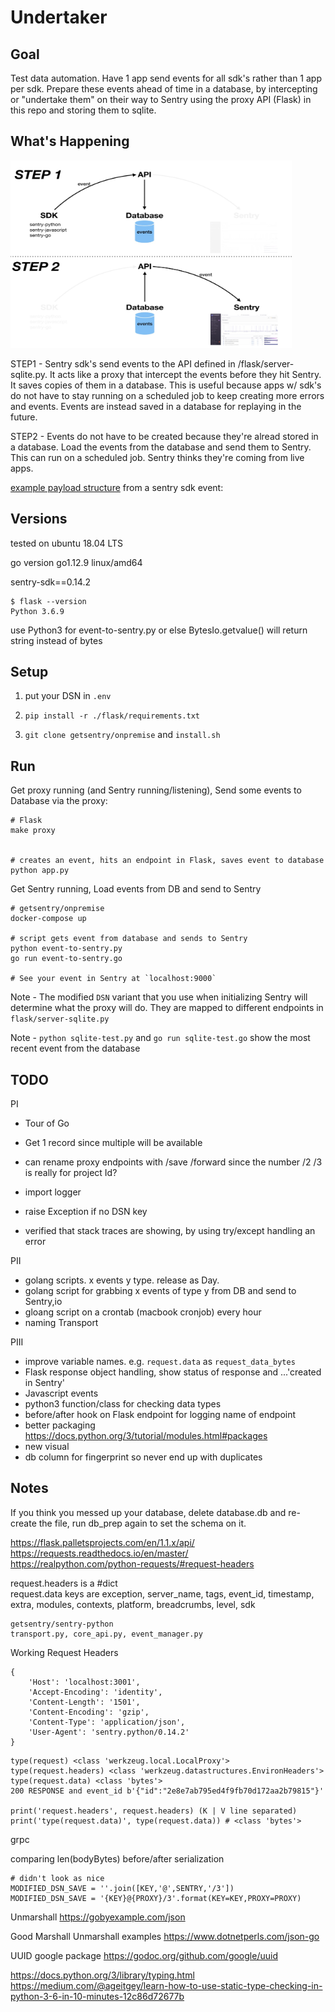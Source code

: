 # Undertaker
## Goal
Test data automation. Have 1 app send events for all sdk's rather than 1 app per sdk. Prepare these events ahead of time in a database, by intercepting or "undertake them" on their way to Sentry using the proxy API (Flask) in this repo and storing them to sqlite.


## What's Happening
<img src="./img/workflow-diagram.jpeg" width="450" height="300">  

STEP1 - Sentry sdk's send events to the API defined in /flask/server-sqlite.py. It acts like a proxy that intercept the events before they hit Sentry. It saves copies of them in a database. This is useful because apps w/ sdk's do not have to stay running on a scheduled job to keep creating more errors and events. Events are instead saved in a database for replaying in the future.

STEP2 - Events do not have to be created because they're alread stored in a database. Load the events from the database and send them to Sentry. This can run on a scheduled job. Sentry thinks they're coming from live apps.

[example payload structure](./img/payload-structure.png) from a sentry sdk event:  

## Versions
tested on ubuntu 18.04 LTS

go version go1.12.9 linux/amd64

sentry-sdk==0.14.2

```
$ flask --version
Python 3.6.9
```

use Python3 for event-to-sentry.py or else BytesIo.getvalue() will return string instead of bytes

## Setup

1. put your DSN in `.env`

2. `pip install -r ./flask/requirements.txt`

3. `git clone getsentry/onpremise` and `install.sh`

## Run
Get proxy running (and Sentry running/listening), Send some events to Database via the proxy:
```
# Flask
make proxy


# creates an event, hits an endpoint in Flask, saves event to database
python app.py
```

Get Sentry running, Load events from DB and send to Sentry
```
# getsentry/onpremise
docker-compose up

# script gets event from database and sends to Sentry
python event-to-sentry.py
go run event-to-sentry.go

# See your event in Sentry at `localhost:9000`
```

Note - The modified `DSN` variant that you use when initializing Sentry will determine what the proxy will do. They are mapped to different endpoints in `flask/server-sqlite.py`

Note - `python sqlite-test.py` and `go run sqlite-test.go` show the most recent event from the database

## TODO

PI  
- Tour of Go
- Get 1 record since multiple will be available

- can rename proxy endpoints with /save /forward since the number /2 /3 is really for project Id?
- import logger
- raise Exception if no DSN key

+ verified that stack traces are showing, by using try/except handling an error

PII
- golang scripts. x events y type. release as Day.
- golang script for grabbing x events of type y from DB and send to Sentry,io
- gloang script on a crontab (macbook cronjob) every hour
- naming Transport

PIII  
- improve variable names. e.g. `request.data` as `request_data_bytes`
- Flask response object handling, show status of response and ...'created in Sentry'
- Javascript events
- python3 function/class for checking data types  
- before/after hook on Flask endpoint for logging name of endpoint
- better packaging https://docs.python.org/3/tutorial/modules.html#packages
- new visual
- db column for fingerprint so never end up with duplicates

## Notes
If you think you messed up your database, delete database.db and re-create the file, run db_prep again to set the schema on it.

https://flask.palletsprojects.com/en/1.1.x/api/  
https://requests.readthedocs.io/en/master/  
https://realpython.com/python-requests/#request-headers  

request.headers is a #dict  
request.data keys are exception, server_name, tags, event_id, timestamp, extra, modules, contexts, platform, breadcrumbs, level, sdk  

```
getsentry/sentry-python
transport.py, core_api.py, event_manager.py
```

Working Request Headers
```
{
    'Host': 'localhost:3001',
    'Accept-Encoding': 'identity', 
    'Content-Length': '1501', 
    'Content-Encoding': 'gzip', 
    'Content-Type': 'application/json', 
    'User-Agent': 'sentry.python/0.14.2'
}
```

```
type(request) <class 'werkzeug.local.LocalProxy'>
type(request.headers) <class 'werkzeug.datastructures.EnvironHeaders'>
type(request.data) <class 'bytes'>
200 RESPONSE and event_id b'{"id":"2e8e7ab795ed4f9fb70d172aa2b79815"}'

print('request.headers', request.headers) (K | V line separated)
print('type(request.data)', type(request.data)) # <class 'bytes'>
```

grpc

comparing len(bodyBytes) before/after serialization

```
# didn't look as nice
MODIFIED_DSN_SAVE = ''.join([KEY,'@',SENTRY,'/3'])
MODIFIED_DSN_SAVE = '{KEY}@{PROXY}/3'.format(KEY=KEY,PROXY=PROXY)
```

Unmarshall
https://gobyexample.com/json

Good Marshall Unmarshall examples
https://www.dotnetperls.com/json-go

UUID google package
https://godoc.org/github.com/google/uuid

https://docs.python.org/3/library/typing.html  
https://medium.com/@ageitgey/learn-how-to-use-static-type-checking-in-python-3-6-in-10-minutes-12c86d72677b  